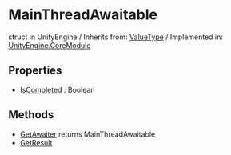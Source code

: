 # MainThreadAwaitable
struct in UnityEngine
 / Inherits from: <a href="https://docs.unity3d.com/6000.2/Documentation/ScriptReference/ValueType.html">ValueType</a> / Implemented in: <a href="https://docs.unity3d.com/6000.2/Documentation/ScriptReference/UnityEngine.CoreModule.html">UnityEngine.CoreModule</a>

## Properties
- <a href="https://docs.unity3d.com/6000.2/Documentation/ScriptReference/MainThreadAwaitable-IsCompleted.html">IsCompleted</a> : Boolean

## Methods
- <a href="https://docs.unity3d.com/6000.2/Documentation/ScriptReference/MainThreadAwaitable.GetAwaiter.html">GetAwaiter</a> returns MainThreadAwaitable
- <a href="https://docs.unity3d.com/6000.2/Documentation/ScriptReference/MainThreadAwaitable.GetResult.html">GetResult</a>

